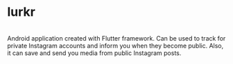 # lurkr

<br>Android application created with Flutter framework. Can be used to track for private Instagram accounts and inform you when they become public. Also, it can save and send you media from public Instagram posts.
